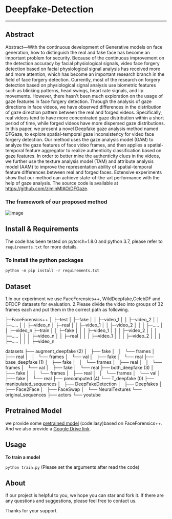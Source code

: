 # Deepfake-Detection
------------------

## Abstract
Abstract—With the continuous development of Generative models on face generation, how to distinguish the real and fake face has become an important problem for security. Because of the continuous improvement on the detection accuracy by facial physiological signals, video face forgery detection based on facial physiological signal analysis has received more and more attention, which has become an important research branch in the field of face forgery detection. Currently, most of the research on forgery detection based on physiological signal analysis use biometric features such as blinking patterns, head swings, heart rate signals, and lip movements. However, there hasn't been much exploration on the usage of gaze features in face forgery detection. Through the analysis of gaze directions in face videos, we have observed differences in the distribution of gaze direction pattern between the real and forged videos. Specifically, real videos tend to have more concentrated gaze distribution within a short period of time, while forged videos have more dispersed gaze distributions. In this paper, we present a novel Deepfake gaze analysis method named DFGaze, to explore spatial-temporal gaze inconsistency for video face forgery detection. Our method uses the gaze analysis model (GAM) to analyze the gaze features of face video frames, and then applies a spatial-temporal feature aggregator to realize authenticity classification based on gaze features. In order to better mine the authenticity clues in the videos, we further use the texture analysis model (TAM) and attribute analysis model (AAM) to improve the representation ability of spatial-temporal feature differences between real and forged faces. Extensive experiments show that our method can achieve state-of-the-art performance with the help of gaze analysis. The source code is available at https://github.com/ziminMIAO/DFGaze.

### The framework of our proposed method

![image]([https://github.com/MaiEmily/map/blob/master/public/image/20190528145810708.png](https://github.com/ziminMIAO/sunsun91/blob/main/model.png?raw=true))


## Install & Requirements
The code has been tested on pytorch=1.8.0 and python 3.7, please refer to `requirements.txt` for more details.
### To install the python packages
`python -m pip install -r requirements.txt`


## Dataset
1.In our experiment we use FaceForensics++, WildDeepfake,CelebDF and DFDCP datasets for evaluation.
2.Please divide the video into groups of 32 frames each and put them in the correct path as following.

├─FaceForensics++
│  ├─test
│     ├─fake
│     │  ├─video_1
│     │  ├─video_2
│     │  ├─.....
│     │  ├─video_n
│     ├─real
│     │  ├─video_1
│     │  ├─video_2
│  │  │  ├─.....
│     │  ├─video_n
├─train
│  │  ├─fake
│  │  │  ├─video_1
│  │  │  ├─video_2
│  │  │  ├─.....
│  │  │  ├─video_n
│  │  ├─real
│  │  │  ├─video_1
│  │  │  ├─video_2
│  │  │  ├─.....
│  │  │  ├─video_n



datasets
├── augment_deepfake        (2)
│   ├── fake
│   │   └── frames
│   ├── real
│   │   └── frames
│   └── val
│       ├── fake
│       └── real
├── base_deepfake           (1)
│   ├── fake
│   │   └── frames
│   ├── real
│   │   └── frames
│   └── val
│       ├── fake
│       └── real
├── both_deepfake           (3)
│   ├── fake
│   │   └── frames
│   ├── real
│   │   └── frames
│   └── val
│       ├── fake
│       └── real
├── precomputed             (4)
└── T_deepfake              (0)
    ├── manipulated_sequences
    │   ├── DeepFakeDetection
    │   ├── Deepfakes
    │   ├── Face2Face
    │   ├── FaceSwap
    │   └── NeuralTextures
    └── original_sequences
        ├── actors
        └── youtube
## Pretrained Model
we provide some [pretrained model](https://pan.baidu.com/s/16HvIPHeEm8EF2KphnCOebw) (code:lasy)based on FaceForensics++. And we also provide a [Google Drive link](https://pan.baidu.com/s/16HvIPHeEm8EF2KphnCOebw).


## Usage
**To train a model**

`python train.py`
(Please set the arguments after read the code)

## About
If our project is helpful to you, we hope you can star and fork it. If there are any questions and suggestions, please feel free to contact us.

Thanks for your support.
